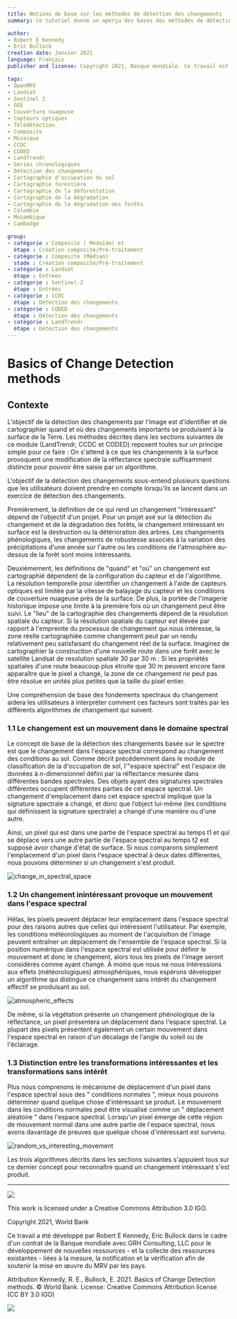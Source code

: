 ```yaml
---
title: Notions de base sur les méthodes de détection des changements
summary: Ce tutoriel donne un aperçu des bases des méthodes de détection des changements et présente trois algorithmes différents (LandTrendr, CCDC et CODED) pour le suivi des changements du paysage. Il existe des tutoriels approfondis pour ces trois algorithmes si vous souhaitez en savoir plus ou essayer vous-même la détection des changements. 

author:
- Robert E Kennedy
- Eric Bullock
creation date: Janvier 2021
language: Français
publisher and license: Copyright 2021, Banque mondiale. Ce travail est sous licence Creative Commons Attribution 3.0 IGO

tags:
- OpenMRV
- Landsat
- Sentinel 2
- GEE
- Couverture nuageuse
- Capteurs optiques
- Télédétection
- Composite
- Mosaïque
- CCDC
- CODED
- LandTrendr
- Séries chronologiques
- Détection des changements
- Cartographie d'occupation du sol
- Cartographie forestière
- Cartographie de la déforestation
- Cartographie de la dégradation
- Cartographie de la dégradation des forêts
- Colombie
- Mozambique
- Cambodge

group:
- catégorie : Composite ( Médoïde) et
  étape : Création composite/Pré-traitement
- catégorie : Composite (Médian)
  stade : Création composite/Pré-traitement
- catégorie : Landsat
  étape : Entrées
- catégorie : Sentinel-2 
  étape : Entrées
- catégorie : CCDC
  étape : Détection des changements
- catégorie : CODED
  étape : Détection des changements
- catégorie : LandTrendr
  étape : Détection des changements
---
```


# Basics of Change Detection methods

## Contexte

L'objectif de la détection des changements par l'image est d'identifier et de cartographier quand et où des changements importants se produisent à la surface de la Terre.  Les méthodes décrites dans les sections suivantes de ce module (LandTrendr, CCDC et CODED) reposent toutes sur un principe simple pour ce faire :  On s'attend à ce que les changements à la surface provoquent une modification de la réflectance spectrale suffisamment distincte pour pouvoir être saisie par un algorithme.  

L'objectif de la détection des changements sous-entend plusieurs questions que les utilisateurs doivent prendre en compte lorsqu'ils se lancent dans un exercice de détection des changements.  

Premièrement, la définition de ce qui rend un changement "intéressant" dépend de l'objectif d'un projet.  Pour un projet axé sur la détection du changement et de la dégradation des forêts, le changement intéressant en surface est la destruction ou la détérioration des arbres.  Les changements phénologiques, les changements de robustesse associés à la variation des précipitations d'une année sur l'autre ou les conditions de l'atmosphère au-dessus de la forêt sont moins intéressants.

Deuxièmement, les définitions de "quand" et "où" un changement est cartographié dépendent de la configuration du capteur et de l'algorithme.  La résolution temporelle pour identifier un changement à l'aide de capteurs optiques est limitée par la vitesse de balayage du capteur et les conditions de couverture nuageuse près de la surface.  De plus, la portée de l'imagerie historique impose une limite à la première fois où un changement peut être suivi.  Le "lieu" de la cartographie des changements dépend de la résolution spatiale du capteur. Si la résolution spatiale du capteur est élevée par rapport à l'empreinte du processus de changement qui nous intéresse, la zone réelle cartographiée comme changement peut par un rendu relativement peu satisfaisant du changement réel de la surface. Imaginez de cartographier la construction d'une nouvelle route dans une forêt avec le satellite Landsat de resolution spatiale 30 par 30 m :  Si les propriétés spatiales d'une route beaucoup plus étroite que 30 m peuvent encore faire apparaître que le pixel a changé, la zone de ce changement ne peut pas être résolue en unités plus petites que la taille du pixel entier.  

Une compréhension de base des fondements spectraux du changement aidera les utilisateurs à interpréter comment ces facteurs sont traités par les différents algorithmes de changement qui suivent. 

### 1.1 **Le changement est un mouvement dans le domaine spectral**

Le concept de base de la détection des changements basée sur le spectre est que le changement dans l'espace spectral correspond au changement des conditions au sol.  Comme décrit précédemment dans le module de classification de la d'occupation de sol, l'"espace spectral" est l'espace de données  à *n*-dimensionnel défini par la réflectance mesurée dans différentes bandes spectrales.  Des objets ayant des signatures spectrales différentes occupent différentes parties de cet espace spectral.  Un changement d'emplacement dans cet espace spectral implique que la signature spectrale a changé, et donc que l’object lui-même (les conditions qui définissent la signature spectrale) a changé d'une manière ou d'une autre.  

Ainsi, un pixel qui est dans une partie de l'espace spectral au temps t1 et qui se déplace vers une autre partie de l'espace spectral au temps t2 est supposé avoir changé d'état de surface.  Si nous comparons simplement l'emplacement d'un pixel dans l'espace spectral à deux dates différentes, nous pouvons déterminer si un changement s'est produit. 

![change_in_spectral_space](./figures/intro/change_in_spectral_space.png)



### 1.2 **Un changement inintéressant provoque un mouvement dans l'espace spectral**

Hélas, les pixels peuvent déplacer leur emplacement dans l'espace spectral pour des raisons autres que celles qui intéressent l'utilisateur.  Par exemple, les conditions météorologiques au moment de l'acquisition de l'image peuvent entraîner un déplacement de l'ensemble de l'espace spectral. Si la position numérique dans l'espace spectral est utilisée pour définir le mouvement et donc le changement, alors tous les pixels de l'image seront considérés comme ayant changé.  À moins que nous ne nous intéressions aux effets  (météorologiques) atmosphériques, nous espérons développer un algorithme qui distingue ce changement sans intérêt  du changement effectif se produisant au sol.



![atmospheric_effects](./figures/intro/atmospheric_effects.png)



De même, si la végétation présente un changement phénologique de la réflectance, un pixel présentera un déplacement dans l'espace spectral.   La plupart des pixels présentent également un certain mouvement dans l'espace spectral en raison d'un décalage de l'angle du soleil ou de l'éclairage.

### 1.3 **Distinction entre les transformations intéressantes et les transformations sans intérêt**

Plus nous comprenons le mécanisme de déplacement d'un pixel dans l'espace spectral sous des " conditions normales ", mieux nous pouvons déterminer quand quelque chose d'intéressant se produit.  Le mouvement dans les conditions normales peut être visualisé comme un " déplacement aléatoire " dans l'espace spectral.  Lorsqu'un pixel émerge de cette région de mouvement normal dans une autre partie de l'espace spectral, nous avons davantage de preuves que quelque chose d'intéressant est survenu.

![random_vs_interesting_movement](./figures/intro/random_vs_interesting_movement.png)



Les trois algorithmes décrits dans les sections suivantes s'appuient tous sur ce dernier concept pour reconnaître quand un changement intéressant s'est produit. 

-----

![](figures/cc.png)  

This work is licensed under a Creative Commons Attribution 3.0 IGO.

Copyright 2021, World Bank

Ce travail a été développé par Robert E Kennedy, Eric Bullock dans le cadre d'un contrat de la Banque mondiale avec GRH Consulting, LLC pour le développement de nouvelles ressources - et la collecte des ressources existantes - liées à la mesure, la notification et la vérification afin de soutenir la mise en œuvre du MRV par les pays. 

Attribution
Kennedy, R. E., Bullock, E. 2021. Basics of Change Detection methods. © World Bank. License: Creative Commons Attribution license (CC BY 3.0 IGO)

![](figures/wb_fcfc_gfoi.png)
